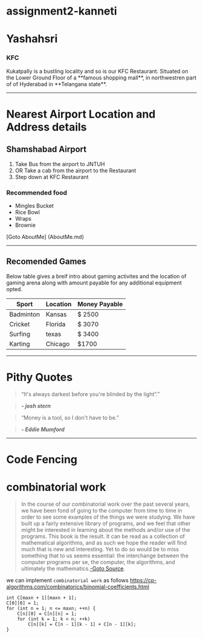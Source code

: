 # assignment2-kanneti
<h1>Yashahsri</h1>
<h3>KFC</h2>
Kukatpally is a bustling locality and so is our KFC Restaurant. Situated on the Lower Ground Floor of a **famous shopping mall**, in northwestren part of of Hyderabad in **Telangana state**.
<hr>

# Nearest Airport Location and Address details

## Shamshabad Airport 

1. Take Bus from the airport to JNTUH
2. OR Take a cab from the airport to the Restaurant
3. Step down at KFC Restaurant


### Recommended food

* Mingles Bucket
* Rice Bowl
* Wraps
* Brownie

[Goto AboutMe] (AboutMe.md)


<hr>



## Recomended Games



Below table gives a breif intro about gaming activites and the location of gaming arena along with amount payable for any additional equipment opted.




|Sport | Location | Money Payable|
|  ---  |   ---   | :--- |
|Badminton| Kansas | $ 2500|
|Cricket| Florida | $ 3070|
|Surfing| texas | $ 3400|
|Karting| Chicago | $1700|

<hr>

# Pithy Quotes

> “It's always darkest before you're blinded by the light”.”<br>

>***- josh stern***



>“Money is a tool, so I don't have to be.”<br>

>***- Eddie Mumford***

<hr>


# Code Fencing


# combinatorial work


>In the course of our combinatorial work over the past several years, we have been fond of going to the computer from time to time in order to see some examples of the things we were studying. We have built up a fairly extensive library of programs, and we feel that other might be interested in learning about the methods and/or use of the programs. This book is the result. It can be read as a collection of mathematical algorithms, and as such we hope the reader will find much that is new and interesting. Yet to do so would be to miss something that to us seems essential: the interchange between the computer programs per se, the computer, the algorithms, and ultimately the mathematics.[-Goto Source](https://mathshistory.st-andrews.ac.uk/Extras/Combinatorial_algorithms/).



we can implement `combinatorial work` as follows <https://cp-algorithms.com/combinatorics/binomial-coefficients.html>



```const int maxn = ...;
int C[maxn + 1][maxn + 1];
C[0][0] = 1;
for (int n = 1; n <= maxn; ++n) {
    C[n][0] = C[n][n] = 1;
    for (int k = 1; k < n; ++k)
        C[n][k] = C[n - 1][k - 1] + C[n - 1][k];
}
```




 


